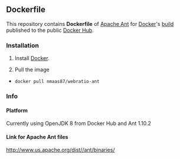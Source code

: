 ## Dockerfile

This repository contains **Dockerfile** of [Apache Ant](http://ant.apache.org/) for [Docker](https://www.docker.com/)'s [build](https://registry.hub.docker.com/u/webratio/ant/) published to the public [Docker Hub](https://hub.docker.com/).

### Installation

1. Install [Docker](https://www.docker.com/).

2. Pull the image
  * `docker pull nmaas87/webratio-ant`

### Info
#### Platform
Currently using OpenJDK 8 from Docker Hub and Ant 1.10.2

#### Link for Apache Ant files
http://www.us.apache.org/dist//ant/binaries/
